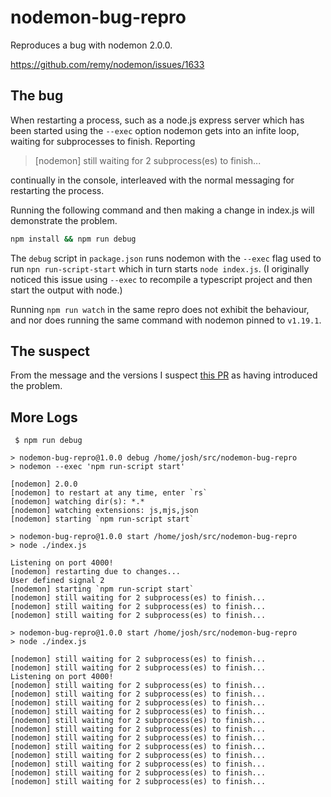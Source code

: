 # nodemon-bug-repro

Reproduces a bug with nodemon 2.0.0.

https://github.com/remy/nodemon/issues/1633

## The bug

When restarting a process, such as a node.js express server which has been started using the `--exec` option nodemon gets into an infite loop, waiting for subprocesses to finish. Reporting

> [nodemon] still waiting for 2 subprocess(es) to finish...

continually in the console, interleaved with the normal messaging for restarting the process.

Running the following command and then making a change in index.js will demonstrate the problem.

```sh
npm install && npm run debug
```

The `debug` script in `package.json` runs nodemon with the `--exec` flag used to run `npn run-script-start` which in turn starts `node index.js`. (I originally noticed this issue using `--exec` to recompile a typescript project and then start the output with node.)

Running `npm run watch` in the same repro does not exhibit the behaviour, and nor does running the same command with nodemon pinned to `v1.19.1`.

## The suspect

From the message and the versions I suspect [this PR](https://github.com/remy/nodemon/pull/1579) as having introduced the problem.

## More Logs

```
 $ npm run debug

> nodemon-bug-repro@1.0.0 debug /home/josh/src/nodemon-bug-repro
> nodemon --exec 'npm run-script start'

[nodemon] 2.0.0
[nodemon] to restart at any time, enter `rs`
[nodemon] watching dir(s): *.*
[nodemon] watching extensions: js,mjs,json
[nodemon] starting `npm run-script start`

> nodemon-bug-repro@1.0.0 start /home/josh/src/nodemon-bug-repro
> node ./index.js

Listening on port 4000!
[nodemon] restarting due to changes...
User defined signal 2
[nodemon] starting `npm run-script start`
[nodemon] still waiting for 2 subprocess(es) to finish...
[nodemon] still waiting for 2 subprocess(es) to finish...
[nodemon] still waiting for 2 subprocess(es) to finish...

> nodemon-bug-repro@1.0.0 start /home/josh/src/nodemon-bug-repro
> node ./index.js

[nodemon] still waiting for 2 subprocess(es) to finish...
[nodemon] still waiting for 2 subprocess(es) to finish...
Listening on port 4000!
[nodemon] still waiting for 2 subprocess(es) to finish...
[nodemon] still waiting for 2 subprocess(es) to finish...
[nodemon] still waiting for 2 subprocess(es) to finish...
[nodemon] still waiting for 2 subprocess(es) to finish...
[nodemon] still waiting for 2 subprocess(es) to finish...
[nodemon] still waiting for 2 subprocess(es) to finish...
[nodemon] still waiting for 2 subprocess(es) to finish...
[nodemon] still waiting for 2 subprocess(es) to finish...
[nodemon] still waiting for 2 subprocess(es) to finish...
[nodemon] still waiting for 2 subprocess(es) to finish...
[nodemon] still waiting for 2 subprocess(es) to finish...
[nodemon] still waiting for 2 subprocess(es) to finish...
```
